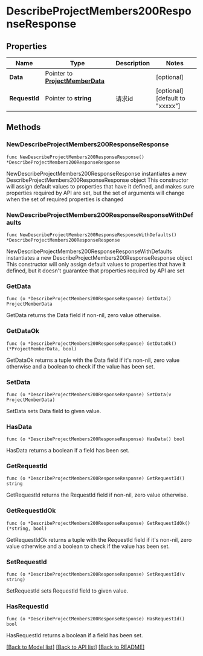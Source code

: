 # DescribeProjectMembers200ResponseResponse

## Properties

Name | Type | Description | Notes
------------ | ------------- | ------------- | -------------
**Data** | Pointer to [**ProjectMemberData**](ProjectMemberData.md) |  | [optional] 
**RequestId** | Pointer to **string** | 请求id | [optional] [default to "xxxxx"]

## Methods

### NewDescribeProjectMembers200ResponseResponse

`func NewDescribeProjectMembers200ResponseResponse() *DescribeProjectMembers200ResponseResponse`

NewDescribeProjectMembers200ResponseResponse instantiates a new DescribeProjectMembers200ResponseResponse object
This constructor will assign default values to properties that have it defined,
and makes sure properties required by API are set, but the set of arguments
will change when the set of required properties is changed

### NewDescribeProjectMembers200ResponseResponseWithDefaults

`func NewDescribeProjectMembers200ResponseResponseWithDefaults() *DescribeProjectMembers200ResponseResponse`

NewDescribeProjectMembers200ResponseResponseWithDefaults instantiates a new DescribeProjectMembers200ResponseResponse object
This constructor will only assign default values to properties that have it defined,
but it doesn't guarantee that properties required by API are set

### GetData

`func (o *DescribeProjectMembers200ResponseResponse) GetData() ProjectMemberData`

GetData returns the Data field if non-nil, zero value otherwise.

### GetDataOk

`func (o *DescribeProjectMembers200ResponseResponse) GetDataOk() (*ProjectMemberData, bool)`

GetDataOk returns a tuple with the Data field if it's non-nil, zero value otherwise
and a boolean to check if the value has been set.

### SetData

`func (o *DescribeProjectMembers200ResponseResponse) SetData(v ProjectMemberData)`

SetData sets Data field to given value.

### HasData

`func (o *DescribeProjectMembers200ResponseResponse) HasData() bool`

HasData returns a boolean if a field has been set.

### GetRequestId

`func (o *DescribeProjectMembers200ResponseResponse) GetRequestId() string`

GetRequestId returns the RequestId field if non-nil, zero value otherwise.

### GetRequestIdOk

`func (o *DescribeProjectMembers200ResponseResponse) GetRequestIdOk() (*string, bool)`

GetRequestIdOk returns a tuple with the RequestId field if it's non-nil, zero value otherwise
and a boolean to check if the value has been set.

### SetRequestId

`func (o *DescribeProjectMembers200ResponseResponse) SetRequestId(v string)`

SetRequestId sets RequestId field to given value.

### HasRequestId

`func (o *DescribeProjectMembers200ResponseResponse) HasRequestId() bool`

HasRequestId returns a boolean if a field has been set.


[[Back to Model list]](../README.md#documentation-for-models) [[Back to API list]](../README.md#documentation-for-api-endpoints) [[Back to README]](../README.md)


